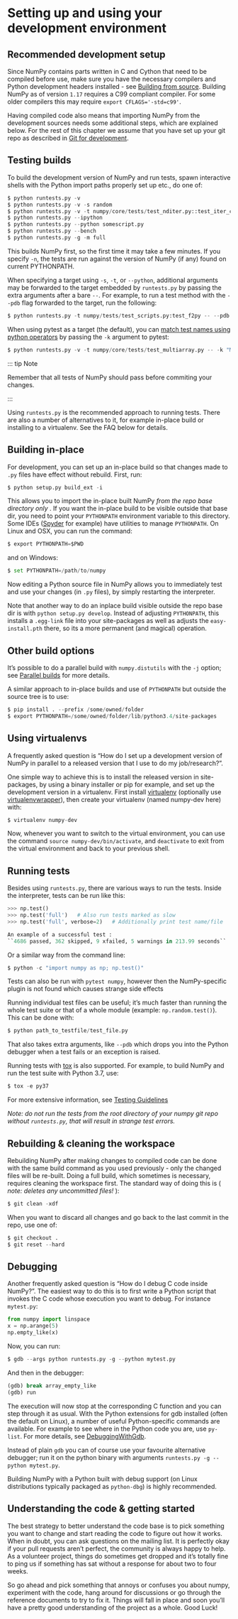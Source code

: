 # Setting up and using your development environment

## Recommended development setup

Since NumPy contains parts written in C and Cython that need to be
compiled before use, make sure you have the necessary compilers and Python
development headers installed - see [Building from source](https://numpy.org/devdocs/user/building.html#building-from-source). Building
NumPy as of version ``1.17`` requires a C99 compliant compiler. For
some older compilers this may require ``export CFLAGS='-std=c99'``.

Having compiled code also means that importing NumPy from the development
sources needs some additional steps, which are explained below.  For the rest
of this chapter we assume that you have set up your git repo as described in
[Git for development](gitwash/index.html#using-git).

## Testing builds

To build the development version of NumPy and run tests, spawn
interactive shells with the Python import paths properly set up etc.,
do one of:

``` python
$ python runtests.py -v
$ python runtests.py -v -s random
$ python runtests.py -v -t numpy/core/tests/test_nditer.py::test_iter_c_order
$ python runtests.py --ipython
$ python runtests.py --python somescript.py
$ python runtests.py --bench
$ python runtests.py -g -m full
```

This builds NumPy first, so the first time it may take a few minutes.  If
you specify ``-n``, the tests are run against the version of NumPy (if
any) found on current PYTHONPATH.

When specifying a target using ``-s``, ``-t``, or ``--python``, additional
arguments may be forwarded to the target embedded by ``runtests.py`` by passing
the extra arguments after a bare ``--``. For example, to run a test method with
the ``--pdb`` flag forwarded to the target, run the following:

``` python
$ python runtests.py -t numpy/tests/test_scripts.py:test_f2py -- --pdb
```

When using pytest as a target (the default), you can
[match test names using python operators](https://docs.pytest.org/en/latest/usage.html#specifying-tests-selecting-tests) by passing the ``-k`` argument to pytest:

``` python
$ python runtests.py -v -t numpy/core/tests/test_multiarray.py -- -k "MatMul and not vector"
```

::: tip Note

Remember that all tests of NumPy should pass before commiting your changes.

:::

Using ``runtests.py`` is the recommended approach to running tests.
There are also a number of alternatives to it, for example in-place
build or installing to a virtualenv. See the FAQ below for details.

## Building in-place

For development, you can set up an in-place build so that changes made to
``.py`` files have effect without rebuild. First, run:

``` python
$ python setup.py build_ext -i
```

This allows you to import the in-place built NumPy  *from the repo base
directory only* .  If you want the in-place build to be visible outside that
base dir, you need to point your ``PYTHONPATH`` environment variable to this
directory.  Some IDEs ([Spyder](https://www.spyder-ide.org/) for example) have utilities to manage
``PYTHONPATH``.  On Linux and OSX, you can run the command:

``` python
$ export PYTHONPATH=$PWD
```

and on Windows:

``` python
$ set PYTHONPATH=/path/to/numpy
```

Now editing a Python source file in NumPy allows you to immediately
test and use your changes (in ``.py`` files), by simply restarting the
interpreter.

Note that another way to do an inplace build visible outside the repo base dir
is with ``python setup.py develop``.  Instead of adjusting ``PYTHONPATH``, this
installs a ``.egg-link`` file into your site-packages as well as adjusts the
``easy-install.pth`` there, so its a more permanent (and magical) operation.

## Other build options

It’s possible to do a parallel build with ``numpy.distutils`` with the ``-j`` option;
see [Parallel builds](https://numpy.org/devdocs/user/building.html#parallel-builds) for more details.

A similar approach to in-place builds and use of ``PYTHONPATH`` but outside the
source tree is to use:

``` python
$ pip install . --prefix /some/owned/folder
$ export PYTHONPATH=/some/owned/folder/lib/python3.4/site-packages
```

## Using virtualenvs

A frequently asked question is “How do I set up a development version of NumPy
in parallel to a released version that I use to do my job/research?”.

One simple way to achieve this is to install the released version in
site-packages, by using a binary installer or pip for example, and set
up the development version in a virtualenv.  First install
[virtualenv](http://www.virtualenv.org/) (optionally use [virtualenvwrapper](http://www.doughellmann.com/projects/virtualenvwrapper/)), then create your
virtualenv (named numpy-dev here) with:

``` python
$ virtualenv numpy-dev
```

Now, whenever you want to switch to the virtual environment, you can use the
command ``source numpy-dev/bin/activate``, and ``deactivate`` to exit from the
virtual environment and back to your previous shell.

## Running tests

Besides using ``runtests.py``, there are various ways to run the tests.  Inside
the interpreter, tests can be run like this:

``` python
>>> np.test()
>>> np.test('full')   # Also run tests marked as slow
>>> np.test('full', verbose=2)   # Additionally print test name/file

An example of a successful test :
``4686 passed, 362 skipped, 9 xfailed, 5 warnings in 213.99 seconds``
```

Or a similar way from the command line:

``` python
$ python -c "import numpy as np; np.test()"
```

Tests can also be run with ``pytest numpy``, however then the NumPy-specific
plugin is not found which causes strange side effects

Running individual test files can be useful; it’s much faster than running the
whole test suite or that of a whole module (example: ``np.random.test()``).
This can be done with:

``` python
$ python path_to_testfile/test_file.py
```

That also takes extra arguments, like ``--pdb`` which drops you into the Python
debugger when a test fails or an exception is raised.

Running tests with [tox](https://tox.readthedocs.io/) is also supported.  For example, to build NumPy and
run the test suite with Python 3.7, use:

``` python
$ tox -e py37
```

For more extensive information, see [Testing Guidelines](https://numpy.org/devdocs/reference/testing.html#testing-guidelines)

*Note: do not run the tests from the root directory of your numpy git repo without ``runtests.py``, that will result in strange test errors.* 

## Rebuilding & cleaning the workspace

Rebuilding NumPy after making changes to compiled code can be done with the
same build command as you used previously - only the changed files will be
re-built.  Doing a full build, which sometimes is necessary, requires cleaning
the workspace first.  The standard way of doing this is ( *note: deletes any uncommitted files!* ):

``` python
$ git clean -xdf
```

When you want to discard all changes and go back to the last commit in the
repo, use one of:

``` python
$ git checkout .
$ git reset --hard
```

## Debugging

Another frequently asked question is “How do I debug C code inside NumPy?”.
The easiest way to do this is to first write a Python script that invokes the C
code whose execution you want to debug. For instance ``mytest.py``:

``` python
from numpy import linspace
x = np.arange(5)
np.empty_like(x)
```

Now, you can run:

``` python
$ gdb --args python runtests.py -g --python mytest.py
```

And then in the debugger:

``` python
(gdb) break array_empty_like
(gdb) run
```

The execution will now stop at the corresponding C function and you can step
through it as usual.  With the Python extensions for gdb installed (often the
default on Linux), a number of useful Python-specific commands are available.
For example to see where in the Python code you are, use ``py-list``.  For more
details, see [DebuggingWithGdb](https://wiki.python.org/moin/DebuggingWithGdb).

Instead of plain ``gdb`` you can of course use your favourite
alternative debugger; run it on the python binary with arguments
``runtests.py -g --python mytest.py``.

Building NumPy with a Python built with debug support (on Linux distributions
typically packaged as ``python-dbg``) is highly recommended.

## Understanding the code & getting started

The best strategy to better understand the code base is to pick something you
want to change and start reading the code to figure out how it works. When in
doubt, you can ask questions on the mailing list. It is perfectly okay if your
pull requests aren’t perfect, the community is always happy to help. As a
volunteer project, things do sometimes get dropped and it’s totally fine to
ping us if something has sat without a response for about two to four weeks.

So go ahead and pick something that annoys or confuses you about numpy,
experiment with the code, hang around for discussions or go through the
reference documents to try to fix it. Things will fall in place and soon
you’ll have a pretty good understanding of the project as a whole. Good Luck!